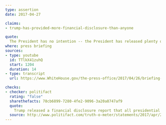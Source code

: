 ```yaml
---
type: assertion
date: 2017-04-27

claims:
- trump-has-provided-more-financial-disclosure-than-anyone

quote:
  The President has no intention -- the President has released plenty of information and I think has given more financial disclosure than anybody else.  I think the American population has plenty of information on this.
where: press briefing
sources:
- type: youtube
  id: TTlkX41zuhQ
  start: 1204
  duration: 14
- type: transcript
  url: https://www.WhiteHouse.gov/the-press-office/2017/04/26/briefing-secretary-treasury-steven-mnuchin-and-director-national

checks:
- checker: politifact
  rating: "false"
  sharethefacts: 78cb6899-7280-4fe2-9096-3a20a8747af9
  quote:
    Trump released a financial disclosure report that all presidential candidates are required to fill out, but the fact that Trump has not released any tax filings undermines Munchin’s claim.
  source: http://www.politifact.com/truth-o-meter/statements/2017/apr/27/steve-mnuchin/no-trump-has-not-given-more-financial-disclosure-a/
---
```

